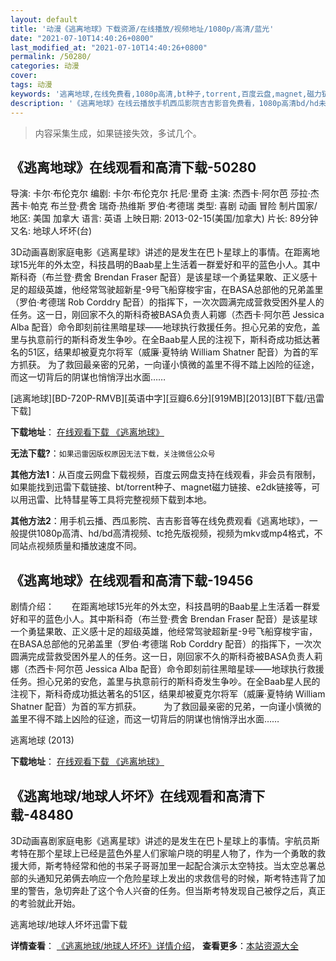 ```yaml
---
layout: default
title: '动漫《逃离地球》下载资源/在线播放/视频地址/1080p/高清/蓝光'
date: "2021-07-10T14:40:26+0800"
last_modified_at: "2021-07-10T14:40:26+0800"
permalink: /50280/
categories: 动漫
cover:
tags: 动漫
keywords: '逃离地球,在线免费看,1080p高清,bt种子,torrent,百度云盘,magnet,磁力链,迅雷下载资源'
description: '《逃离地球》在线云播放手机西瓜影院吉吉影音免费看，1080p高清bd/hd未删减完整版和tc抢先枪版，mkv/mp4格式，附带bt/torrent种子、magnet/磁力链、百度云盘、网盘资源迅雷下载链接'
---
```


>内容采集生成，如果链接失效，多试几个。


## 《逃离地球》在线观看和高清下载-50280

导演: 卡尔·布伦克尔 编剧: 卡尔·布伦克尔 托尼·里奇 主演: 杰西卡·阿尔芭 莎拉·杰茜卡·帕克 布兰登·费舍 瑞奇·热维斯 罗伯·考德瑞 类型: 喜剧 动画 冒险 制片国家/地区: 美国 加拿大 语言: 英语 上映日期: 2013-02-15(美国/加拿大) 片长: 89分钟 又名: 地球人坏坏(台)

3D动画喜剧家庭电影《逃离星球》讲述的是发生在巴卜星球上的事情。在距离地球15光年的外太空，科技昌明的Baab星上生活着一群爱好和平的蓝色小人。其中斯科奇（布兰登·费舍 Brendan Fraser 配音）是该星球一个勇猛果敢、正义感十足的超级英雄，他经常驾驶超新星-9号飞船穿梭宇宙，在BASA总部他的兄弟盖里（罗伯·考德瑞 Rob Corddry 配音）的指挥下，一次次圆满完成营救受困外星人的任务。这一日，刚回家不久的斯科奇被BASA负责人莉娜（杰西卡·阿尔芭 Jessica Alba 配音）命令即刻前往黑暗星球——地球执行救援任务。担心兄弟的安危，盖里与执意前行的斯科奇发生争吵。在全Baab星人民的注视下，斯科奇成功抵达著名的51区，结果却被夏克尔将军（威廉·夏特纳 William Shatner 配音）为首的军方抓获。 为了救回最亲密的兄弟，一向谨小慎微的盖里不得不踏上凶险的征途，而这一切背后的阴谋也悄悄浮出水面……


[逃离地球][BD-720P-RMVB][英语中字][豆瓣6.6分][919MB][2013][BT下载/迅雷下载]

**下载地址**： [在线观看下载 《逃离地球》](https://www.btdx8.com/torrent/escape_from_planet_earth_2013.html) 


**无法下载?**：`如果迅雷因版权原因无法下载，关注微信公众号 `

**其他方法1**：从百度云网盘下载视频，百度云网盘支持在线观看，非会员有限制，如果能找到迅雷下载链接、bt/torrent种子、magnet磁力链接、e2dk链接等，可以用迅雷、比特彗星等工具将完整视频下载到本地。

**其他方法2**：用手机云播、西瓜影院、吉吉影音等在线免费观看《逃离地球》，一般提供1080p高清、hd/bd高清视频、tc抢先版视频，视频为mkv或mp4格式，不同站点视频质量和播放速度不同。


## 《逃离地球》在线观看和高清下载-19456

剧情介绍：　　在距离地球15光年的外太空，科技昌明的Baab星上生活着一群爱好和平的蓝色小人。其中斯科奇（布兰登·费舍 Brendan Fraser 配音）是该星球一个勇猛果敢、正义感十足的超级英雄，他经常驾驶超新星-9号飞船穿梭宇宙，在BASA总部他的兄弟盖里（罗伯·考德瑞 Rob Corddry 配音）的指挥下，一次次圆满完成营救受困外星人的任务。这一日，刚回家不久的斯科奇被BASA负责人莉娜（杰西卡·阿尔芭 Jessica Alba 配音）命令即刻前往黑暗星球——地球执行救援任务。担心兄弟的安危，盖里与执意前行的斯科奇发生争吵。在全Baab星人民的注视下，斯科奇成功抵达著名的51区，结果却被夏克尔将军（威廉·夏特纳 William Shatner 配音）为首的军方抓获。  　　为了救回最亲密的兄弟，一向谨小慎微的盖里不得不踏上凶险的征途，而这一切背后的阴谋也悄悄浮出水面……


逃离地球 (2013)

**下载地址**： [在线观看下载 《逃离地球》](https://www.btbtdy.me/btdy/dy2341.html) 


## 《逃离地球/地球人坏坏》在线观看和高清下载-48480

3D动画喜剧家庭电影《逃离星球》讲述的是发生在巴卜星球上的事情。宇航员斯考特在那个星球上已经是蓝色外星人们家喻户晓的明星人物了，作为一个勇敢的救援大师，斯考特经常和他的书呆子哥哥加里一起配合演示太空特技。当太空总署总部的头通知兄弟俩去响应一个危险星球上发出的求救信号的时候，斯考特违背了加里的警告，急切奔赴了这个令人兴奋的任务。但当斯考特发现自己被俘之后，真正的考验就此开始。</p>


逃离地球/地球人坏坏迅雷下载

**详情查看**： [《逃离地球/地球人坏坏》详情介绍](/movie/48480/)， **查看更多**：[本站资源大全](/movie/t/all/)

